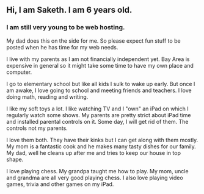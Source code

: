 ## Hi, I am Saketh. I am 6 years old. 

### I am still very young to be web hosting.

My dad does this on the side for me. So please expect fun stuff to be posted when he has time for my web needs. 

I live with my parents as I am not financially independent yet. Bay Area is expensive in general so it might take some time to have my own place and computer. 

I go to elementary school but like all kids I sulk to wake up early. But once I am awake, I love going to school and meeting friends and teachers. I love doing math, reading and writing. 

I like my soft toys a lot. I like watching TV and I "own" an iPad on which I regularly watch some shows. My parents are pretty strict about iPad time and installed parental controls on it. Some day, I will get rid of them. The controls not my parents.  

I love them both. They have their kinks but I can get along with them mostly. My mom is a fantastic cook and he makes many tasty dishes for our family. My dad, well he cleans up after me and tries to keep our house in top shape. 

I love playing chess. My grandpa taught me how to play. My mom, uncle and grandma are all very good playing chess. I also love playing video games, trivia and other games on my iPad. 
